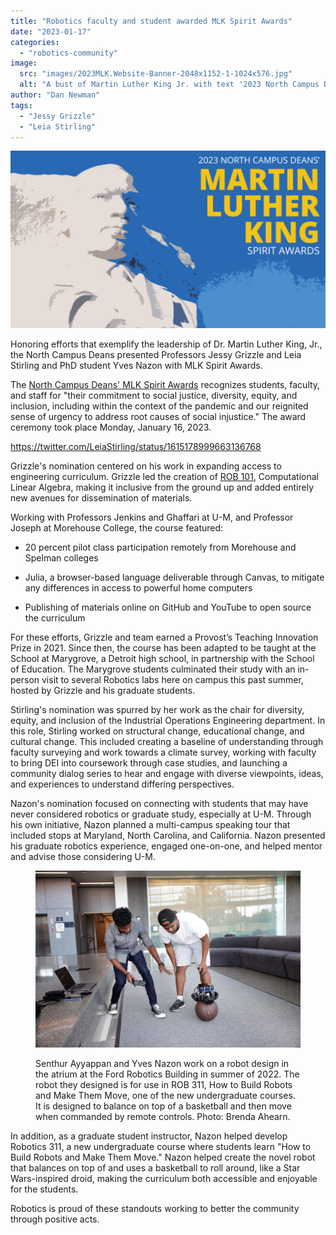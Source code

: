 ```yaml
---
title: "Robotics faculty and student awarded MLK Spirit Awards"
date: "2023-01-17"
categories: 
  - "robotics-community"
image: 
  src: "images/2023MLK.Website-Banner-2048x1152-1-1024x576.jpg"
  alt: "A bust of Martin Luther King Jr. with text '2023 North Campus Deans' Martin Luther King Spirit Awards'"
author: "Dan Newman"
tags:
  - "Jessy Grizzle"
  - "Leia Stirling"
---
```


![A bust of Martin Luther King Jr. with text "2023 North Campus Deans' Martin Luther King Spirit Awards"](images/2023MLK.Website-Banner-2048x1152-1-1024x576.jpg)

Honoring efforts that exemplify the leadership of Dr. Martin Luther King, Jr., the North Campus Deans presented Professors Jessy Grizzle and Leia Stirling and PhD student Yves Nazon with MLK Spirit Awards.

The [North Campus Deans' MLK Spirit Awards](https://culture.engin.umich.edu/an-inclusive-campus/mlk-spirit-awards/) recognizes students, faculty, and staff for "their commitment to social justice, diversity, equity, and inclusion, including within the context of the pandemic and our reignited sense of urgency to address root causes of social injustice." The award ceremony took place Monday, January 16, 2023.

<!--more-->

https://twitter.com/LeiaStirling/status/1615178999663136768

Grizzle's nomination centered on his work in expanding access to engineering curriculum. Grizzle led the creation of [ROB 101](https://2024.robotics.umich.edu/2020/now-available-robotics-101-online/ "Now available: Robotics 101 online"), Computational Linear Algebra, making it inclusive from the ground up and added entirely new avenues for dissemination of materials.

Working with Professors Jenkins and Ghaffari at U-M, and Professor Joseph at Morehouse College, the course featured:

- 20 percent pilot class participation remotely from Morehouse and Spelman colleges

- Julia, a browser-based language deliverable through Canvas, to mitigate any differences in access to powerful home computers

- Publishing of materials online on GitHub and YouTube to open source the curriculum

For these efforts, Grizzle and team earned a Provost’s Teaching Innovation Prize in 2021. Since then, the course has been adapted to be taught at the School at Marygrove, a Detroit high school, in partnership with the School of Education. The Marygrove students culminated their study with an in-person visit to several Robotics labs here on campus this past summer, hosted by Grizzle and his graduate students.

Stirling's nomination was spurred by her work as the chair for diversity, equity, and inclusion of the Industrial Operations Engineering department. In this role, Stirling worked on structural change, educational change, and cultural change. This included creating a baseline of understanding through faculty surveying and work towards a climate survey, working with faculty to bring DEI into coursework through case studies, and launching a community dialog series to hear and engage with diverse viewpoints, ideas, and experiences to understand differing perspectives.

Nazon's nomination focused on connecting with students that may have never considered robotics or graduate study, especially at U-M. Through his own initiative, Nazon planned a multi-campus speaking tour that included stops at Maryland, North Carolina, and California. Nazon presented his graduate robotics experience, engaged one-on-one, and helped mentor and advise those considering U-M.

<figure>

![](images/52300183375_f8d3925650_k-1024x683.jpg)

<figcaption>

Senthur Ayyappan and Yves Nazon work on a robot design in the atrium at the Ford Robotics Building in summer of 2022. The robot they designed is for use in ROB 311, How to Build Robots and Make Them Move, one of the new undergraduate courses. It is designed to balance on top of a basketball and then move when commanded by remote controls. Photo: Brenda Ahearn.

</figcaption>

</figure>

In addition, as a graduate student instructor, Nazon helped develop Robotics 311, a new undergraduate course where students learn "How to Build Robots and Make Them Move." Nazon helped create the novel robot that balances on top of and uses a basketball to roll around, like a Star Wars-inspired droid, making the curriculum both accessible and enjoyable for the students.

Robotics is proud of these standouts working to better the community through positive acts.
